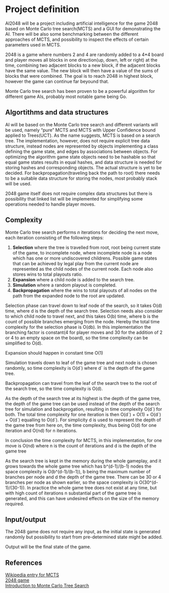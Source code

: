 # Project definition
AI2048 will be a project including artificial intelligence for the game 2048 based on Monte Carlo tree search(MCTS) and a GUI for demonstrating the AI. There will be also some benchmarking between the different approaches of MCTS, and possibility to inspect the effects of certain parameters used in MCTS.

2048 is a game where numbers 2 and 4 are randomly added to a 4*4 board and player moves all blocks in one direction(up, down, left or right) at the time, combining two adjacent blocks to a new block, if the adjacent blocks have the same value. The new block will then have a value of the sums of blocks that were combined. The goal is to reach 2048 in highest block, however the game can continue far beyound that.

Monte Carlo tree search has been proven to be a powerful algorithm for different game AIs, probably most notable game being Go. 
## Algortithms and data structures
AI will be based on the Monte Carlo tree search and different variants will be used, namely “pure” MCTS and MCTS with Upper Confidence bound applied to Trees(UCT). As the name suggests, MCTS is based on a search tree. The implementation, however, does not require explicit tree data structure, instead nodes are represented by objects implementing a class defining the game state, and edges by associations between objects. For optimizing the algorithm game state objects need to be hashable so that equal game states results in equal hashes, and data structure is needed for storing hashes and corresponding objects. The actual structure is yet to be decided. For backpropagation(traveling back the path to root) there needs to be a suitable data structure for storing the nodes, most probably stack will be used.

2048 game itself does not require complex data structures but there is possibility that linked list will be implemented for simplifying some operations needed to handle player moves.
## Complexity
Monte Carlo tree search performs *n* iterations for deciding the next move, each iteration consisting of the following steps:
1. **Selection** where the tree is travelled from root, root being current state of the game, to incomplete node, where incomplete node is a node which has one or more undiscovered childrens. Possible game states that can be achieved by legal play from the current node are represented as the child nodes of the current node. Each node also stores wins to total playouts ratio.
2. **Expansion** where a child node is added to the search tree.
3. **Simulation** where a random playout is completed.
4. **Backpropagation** where the wins to total playouts of all nodes on the path from the expanded node to the root are updated.

Selection phase can travel down to leaf node of the search, so it takes O(d) time, where d is the depth of the search tree. Selection needs also consider to which child node to travel next, and this takes O(b) time, where b is the count of possible branches emerging from the node. Hereby the total time complexity for the selection phase is O(db). In this implementation the branching factor is constant(4 for player moves and 30 for the addition of 2 or 4 to an empty space on the board), so the time complexity can be simplified to O(d).

Expansion should happen in constant time O(1)

Simulation travels down to leaf of the game tree and next node is chosen randomly, so time complexity is O(d´) where d´ is the depth of the game tree.

Backpropagation can travel from the leaf of the search tree to the root of the search tree, so the time complexity is O(d).

As the depth of the search tree at its highest is the depth of the game tree, the depth of the game tree can be used instead of the depth of the search tree for simulation and backprogation, resulting in time complexity O(d´) for both. The total time complexity for one iteration is then O(d´) + O(1) + O(d´) + O(d´) equalling to O(d´). For simplicity d is used to represent the depth of the game tree from here on, the time complexity, thus being O(d) for one iteration and O(nd) for n iterations.

In conclusion the time complexity for MCTS, in this implementation, for one move is O(nd) where n is the count of iterations and d is the depth of the game tree

As the search tree is kept in the memory during the whole gameplay, and it grows towards the whole game tree which has b^(d-1)/(b-1) nodes the space complexity is O(b^(d-1)/(b-1)), b being the maximum number of branches per node and d the depth of the game tree. There can be 30 or 4 branches per node as shown earlier, so the space complexity is O(30^(d-1)/(30-1)). In practice the whole game tree does not exist at any time, but with high count of iterations n substantial part of the game tree is generated, and this can have undesired effects on the size of the memory required.

## Input/output
The 2048 game does not require any input, as the initial state is generated randomly but possibility to start from pre-determined state might be added.

Output will be the final state of the game.

## References
[Wikipedia entry for MCTS](https://en.wikipedia.org/wiki/Monte_Carlo_tree_search)  
[2048 game](https://gabrielecirulli.github.io/2048/)  
[Introduction to Monte Carlo Tree Search](https://jeffbradberry.com/posts/2015/09/intro-to-monte-carlo-tree-search/)
